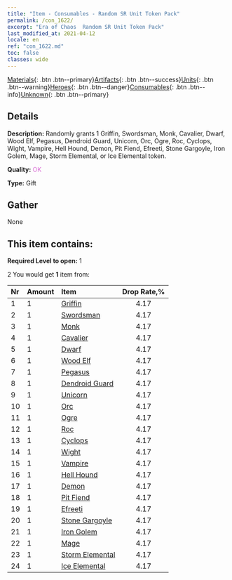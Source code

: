 ```yaml
---
title: "Item - Consumables - Random SR Unit Token Pack"
permalink: /con_1622/
excerpt: "Era of Chaos  Random SR Unit Token Pack"
last_modified_at: 2021-04-12
locale: en
ref: "con_1622.md"
toc: false
classes: wide
---
```

 [Materials](/){: .btn .btn--primary}[Artifacts](/Artifacts/){: .btn .btn--success}[Units](/Units/){: .btn .btn--warning}[Heroes](/Heroes/){: .btn .btn--danger}[Consumables](/Consumables/){: .btn .btn--info}[Unknown](/Unknown/){: .btn .btn--primary}

## Details
 **Description:** Randomly grants 1 Griffin, Swordsman, Monk, Cavalier, Dwarf, Wood Elf, Pegasus, Dendroid Guard, Unicorn, Orc, Ogre, Roc, Cyclops, Wight, Vampire, Hell Hound, Demon, Pit Fiend, Efreeti, Stone Gargoyle, Iron Golem, Mage, Storm Elemental, or Ice Elemental token.

 **Quality:** <span style="color: #DA70D6">OK</span>

 **Type:** Gift

## Gather

  None

## This item contains:

 **Required Level to open:** 1

 2 You would get **1** item  from:

  | Nr | Amount |     Item    | Drop Rate,% |
  |:---|:-------|:------------|:---------:|
  | 1 | 1 | [Griffin](/Items/unt_192/) | 4.17 | 
  | 2 | 1 | [Swordsman](/Items/unt_193/) | 4.17 | 
  | 3 | 1 | [Monk](/Items/unt_194/) | 4.17 | 
  | 4 | 1 | [Cavalier ](/Items/unt_195/) | 4.17 | 
  | 5 | 1 | [Dwarf](/Items/unt_200/) | 4.17 | 
  | 6 | 1 | [Wood Elf](/Items/unt_201/) | 4.17 | 
  | 7 | 1 | [Pegasus](/Items/unt_202/) | 4.17 | 
  | 8 | 1 | [Dendroid Guard](/Items/unt_203/) | 4.17 | 
  | 9 | 1 | [Unicorn](/Items/unt_204/) | 4.17 | 
  | 10 | 1 | [Orc](/Items/unt_219/) | 4.17 | 
  | 11 | 1 | [Ogre](/Items/unt_220/) | 4.17 | 
  | 12 | 1 | [Roc](/Items/unt_221/) | 4.17 | 
  | 13 | 1 | [Cyclops](/Items/unt_222/) | 4.17 | 
  | 14 | 1 | [Wight](/Items/unt_210/) | 4.17 | 
  | 15 | 1 | [Vampire](/Items/unt_211/) | 4.17 | 
  | 16 | 1 | [Hell Hound](/Items/unt_228/) | 4.17 | 
  | 17 | 1 | [Demon](/Items/unt_229/) | 4.17 | 
  | 18 | 1 | [Pit Fiend](/Items/unt_230/) | 4.17 | 
  | 19 | 1 | [Efreeti](/Items/unt_231/) | 4.17 | 
  | 20 | 1 | [Stone Gargoyle](/Items/unt_236/) | 4.17 | 
  | 21 | 1 | [Iron Golem](/Items/unt_237/) | 4.17 | 
  | 22 | 1 | [Mage](/Items/unt_238/) | 4.17 | 
  | 23 | 1 | [Storm Elemental](/Items/unt_263/) | 4.17 | 
  | 24 | 1 | [Ice Elemental](/Items/unt_264/) | 4.17 | 
